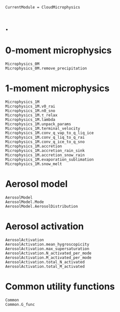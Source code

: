 ```@meta
CurrentModule = CloudMicrophysics
```
# .

# 0-moment microphysics

```@docs
Microphysics_0M
Microphysics_0M.remove_precipitation
```

# 1-moment microphysics

```@docs
Microphysics_1M
Microphysics_1M.v0_rai
Microphysics_1M.n0_sno
Microphysics_1M.τ_relax
Microphysics_1M.lambda
Microphysics_1M.unpack_params
Microphysics_1M.terminal_velocity
Microphysics_1M.conv_q_vap_to_q_liq_ice
Microphysics_1M.conv_q_liq_to_q_rai
Microphysics_1M.conv_q_ice_to_q_sno
Microphysics_1M.accretion
Microphysics_1M.accretion_rain_sink
Microphysics_1M.accretion_snow_rain
Microphysics_1M.evaporation_sublimation
Microphysics_1M.snow_melt
```

# Aerosol model

```@docs
AerosolModel
AerosolModel.Mode
AerosolModel.AerosolDistribution
```

# Aerosol activation

```@docs
AerosolActivation
AerosolActivation.mean_hygroscopicity
AerosolActivation.max_supersaturation
AerosolActivation.N_activated_per_mode
AerosolActivation.M_activated_per_mode
AerosolActivation.total_N_activated
AerosolActivation.total_M_activated
```

# Common utility functions

```@docs
Common
Common.G_func
```
